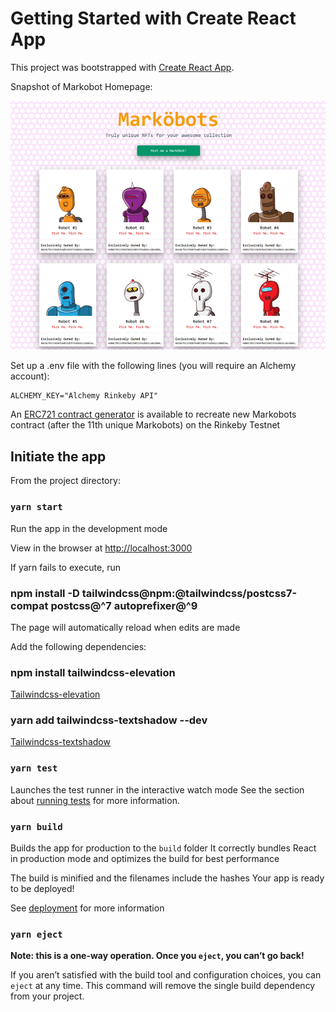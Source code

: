 # Getting Started with Create React App

This project was bootstrapped with [Create React App](https://github.com/facebook/create-react-app).

Snapshot of Markobot Homepage:

![github-small](src/components/img/markobot_home.png)


Set up a .env file with the following lines (you will require an Alchemy account):
    
    ALCHEMY_KEY="Alchemy Rinkeby API"


An [ERC721 contract generator](https://github.com/markvelous/Markobots-ERC721) is available to recreate new Markobots contract (after the 11th unique Markobots) on the Rinkeby Testnet

## Initiate the app

From the project directory: 

### `yarn start`

Run the app in the development mode

View in the browser at [http://localhost:3000](http://localhost:3000)

If yarn fails to execute, run 
### npm install -D tailwindcss@npm:@tailwindcss/postcss7-compat postcss@^7 autoprefixer@^9 

The page will automatically reload when edits are made

Add the following dependencies:

### npm install tailwindcss-elevation
[Tailwindcss-elevation](https://www.npmjs.com/package/tailwindcss-elevation)

### yarn add tailwindcss-textshadow --dev
[Tailwindcss-textshadow](https://www.npmjs.com/package/tailwindcss-textshadow)
### `yarn test`

Launches the test runner in the interactive watch mode
See the section about [running tests](https://facebook.github.io/create-react-app/docs/running-tests) for more information.

### `yarn build`

Builds the app for production to the `build` folder
It correctly bundles React in production mode and optimizes the build for best performance

The build is minified and the filenames include the hashes
Your app is ready to be deployed!

See [deployment](https://facebook.github.io/create-react-app/docs/deployment) for more information

### `yarn eject`

**Note: this is a one-way operation. Once you `eject`, you can’t go back!**

If you aren’t satisfied with the build tool and configuration choices, you can `eject` at any time. This command will remove the single build dependency from your project.
